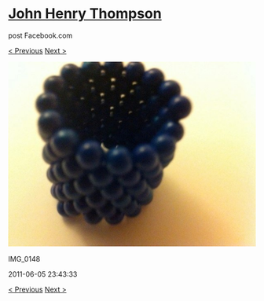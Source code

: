 # [John Henry Thompson](../README.md)
post Facebook.com

[< Previous](2011-06-05-7.md) [Next >](2011-06-05-9.md)

[![](../media/2011-06-05/Magnetic-Balls-IMG_0148.jpg)](../README.md)

IMG_0148

2011-06-05 23:43:33

[< Previous](2011-06-05-7.md) [Next >](2011-06-05-9.md)